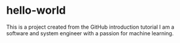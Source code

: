# hello-world
This is a project created from the GitHub introduction tutorial
I am a software and system engineer with a passion for machine learning.

